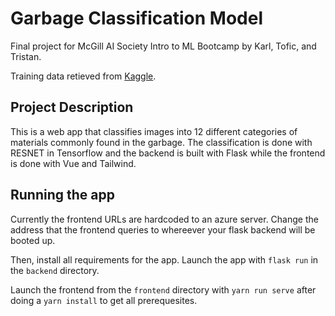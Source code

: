 # Garbage Classification Model

Final project for McGill AI Society Intro to ML Bootcamp by Karl, Tofic, and Tristan.

Training data retieved from [Kaggle](https://www.kaggle.com/datasets/mostafaabla/garbage-classification).

## Project Description

This is a web app that classifies images into 12 different categories of materials commonly found in the garbage. The classification is done with RESNET in Tensorflow and the backend is built with Flask while the frontend is done with Vue and Tailwind.

## Running the app

Currently the frontend URLs are hardcoded to an azure server. Change the address that the frontend queries to whereever your flask backend will be booted up.

Then, install all requirements for the app. Launch the app with `flask run` in the `backend` directory.

Launch the frontend from the `frontend` directory with `yarn run serve` after doing a `yarn install` to get all prerequesites.